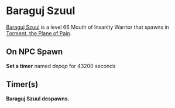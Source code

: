 # Baraguj Szuul



[Baraguj Szuul](/npc/207319) is a level 66 Mouth of Insanity Warrior that spawns in [Torment, the Plane of Pain](/zone/207).



## On NPC Spawn

**Set a timer** named *depop* for 43200 seconds


## Timer(s)

**Baraguj Szuul despawns.**